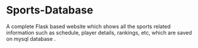 # Sports-Database
A complete Flask based website which shows all the sports related information such as schedule, player details, rankings, etc, which are saved on mysql database .
